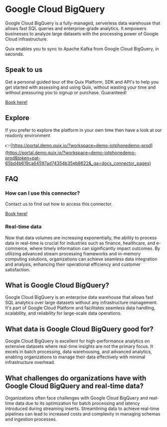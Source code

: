<!-- START MARKDOWN -->
<!--[tech-name]-->
# Google Cloud BigQuery

<!--[ai-blurb-about-tech]-->
Google Cloud BigQuery is a fully-managed, serverless data warehouse that allows fast SQL queries and enterprise-grade analytics. It empowers businesses to analyze large datasets with the processing power of Google Cloud infrastructure.

Quix enables you to sync to Apache Kafka <span id="to_or_from">from</span> <span id="techname">Google Cloud BigQuery</span>, in seconds.

## Speak to us

Get a personal guided tour of the Quix Platform, SDK and API's to help you get started with assessing and using Quix, without wasting your time and without pressuring you to signup or purchase. Guaranteed!

[Book here!](https://quix.io/book-a-demo)

## Explore

If you prefer to explore the platform in your own time then have a look at our readonly environment

👉[https://portal.demo.quix.io/?workspace=demo-iotphonedemo-prod](https://portal.demo.quix.io/?workspace=demo-iotphonedemo-prod&token=pat-65bd4b619ca64597ad74354b35eb8622&_ga=docs_connector_pages)

## FAQ 

### How can I use this connector?

Contact us to find out how to access this connector.

[Book here!](https://quix.io/book-a-demo)

### Real-time data

Now that data volumes are increasing exponentially, the ability to process data in real-time is crucial for industries such as finance, healthcare, and e-commerce, where timely information can significantly impact outcomes. By utilizing advanced stream processing frameworks and in-memory computing solutions, organizations can achieve seamless data integration and analysis, enhancing their operational efficiency and customer satisfaction.

## What is <span id="techname">Google Cloud BigQuery</span>?

<!--[tech-seo-text]-->
Google Cloud BigQuery is an enterprise data warehouse that allows fast SQL analytics over large datasets without any infrastructure management. It's part of Google Cloud Platform and facilitates seamless data handling, scalability, and reliability for large-scale data operations.

## What data is <span id="techname">Google Cloud BigQuery</span> good for?

<!--[tech-data-seo-text]-->
Google Cloud BigQuery is excellent for high-performance analytics on extensive datasets where real-time insights are not the primary focus. It excels in batch processing, data warehousing, and advanced analytics, enabling organizations to manage their data effectively with minimal infrastructure overhead.

## What challenges do organizations have with <span id="techname">Google Cloud BigQuery</span> and real-time data?

<!--[tech-challenges-seo-text]-->
Organizations often face challenges with Google Cloud BigQuery and real-time data due to its optimization for batch processing and latency introduced during streaming inserts. Streamlining data to achieve real-time pipelines can lead to increased costs and complexity in managing schemas and ingestion processes.
<!-- END MARKDOWN -->